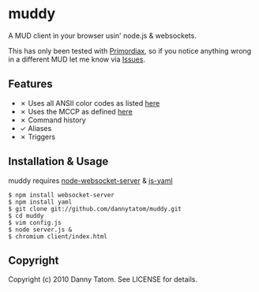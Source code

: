 # muddy

A MUD client in your browser usin' node.js & websockets.

This has only been tested with [Primordiax](http://primordiax.com),
so if you notice anything wrong in a different MUD let me know via
[Issues](http://github.com/dannytatom/muddy/issues).

## Features

- ✗ Uses all ANSII color codes as listed [here](http://pueblo.sourceforge.net/doc/manual/ansi_color_codes.html)
- ✗ Uses the MCCP as defined [here](http://mccp.smaugmuds.org/)
- ✗ Command history
- ✓ Aliases
- ✗ Triggers

## Installation & Usage

muddy requires [node-websocket-server](http://github.com/miksago/node-websocket-server)
& [js-yaml](http://github.com/visionmedia/js-yaml)

    $ npm install websocket-server
    $ npm install yaml
    $ git clone git://github.com/dannytatom/muddy.git
    $ cd muddy
    $ vim config.js
    $ node server.js &
    $ chromium client/index.html

## Copyright

Copyright (c) 2010 Danny Tatom. See LICENSE for details.
